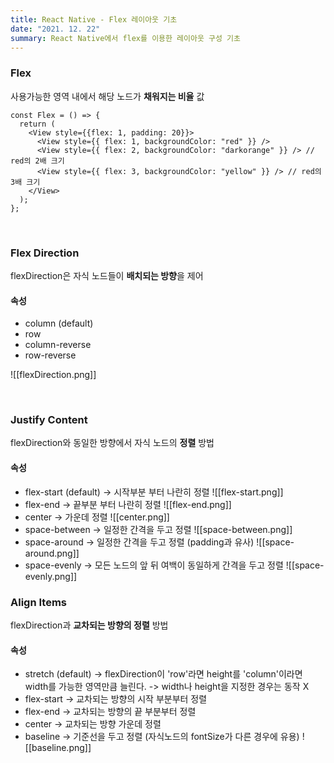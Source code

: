 ```yaml
---
title: React Native - Flex 레이아웃 기초
date: "2021. 12. 22"
summary: React Native에서 flex를 이용한 레이아웃 구성 기초
---
```


### Flex
사용가능한 영역 내에서 해당 노드가 **채워지는 비율** 값

```JSX
const Flex = () => {
  return (
    <View style={{flex: 1, padding: 20}}>
      <View style={{ flex: 1, backgroundColor: "red" }} />
      <View style={{ flex: 2, backgroundColor: "darkorange" }} /> // red의 2배 크기
      <View style={{ flex: 3, backgroundColor: "yellow" }} /> // red의 3배 크기
    </View>
  );
};
```

<br>

### Flex Direction
flexDirection은 자식 노드들이 **배치되는 방향**을 제어

#### 속성
- column (default)
- row
- column-reverse
- row-reverse

![[flexDirection.png]]

<br>

### Justify Content
flexDirection와 동일한 방향에서 자식 노드의 **정렬** 방법

#### 속성
- flex-start (default)
	-> 시작부분 부터 나란히 정렬
	![[flex-start.png]]
- flex-end
	-> 끝부분 부터 나란히 정렬
	![[flex-end.png]]
- center
	-> 가운데 정렬
	![[center.png]]
- space-between
	-> 일정한 간격을 두고 정렬
	![[space-between.png]]
- space-around
	-> 일정한 간격을 두고 정렬 (padding과 유사)
	![[space-around.png]]
- space-evenly
	-> 모든 노드의 앞 뒤 여백이 동일하게 간격을 두고 정렬
	![[space-evenly.png]]
	
	
### Align Items
flexDirection과 **교차되는 방향의 정렬** 방법

#### 속성
- stretch (default)
	-> flexDirection이 'row'라면 height를 'column'이라면 width를 가능한 영역만큼 늘린다.
	-> width나 height을 지정한 경우는 동작 X
- flex-start
	-> 교차되는 방향의 시작 부분부터 정렬
- flex-end
	-> 교차되는 방향의 끝 부분부터 정렬
- center
	-> 교차되는 방향 가운데 정렬
- baseline
	-> 기준선을 두고 정렬 (자식노드의 fontSize가 다른 경우에 유용)
	![[baseline.png]]